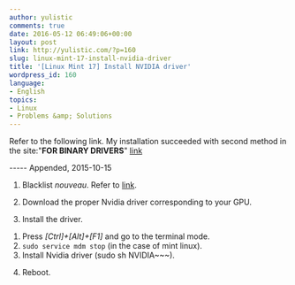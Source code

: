 ```yaml
---
author: yulistic
comments: true
date: 2016-05-12 06:49:06+00:00
layout: post
link: http://yulistic.com/?p=160
slug: linux-mint-17-install-nvidia-driver
title: '[Linux Mint 17] Install NVIDIA driver'
wordpress_id: 160
language:
- English
topics:
- Linux
- Problems &amp; Solutions
---
```


Refer to the following link.
My installation succeeded with second method in the site:"**FOR BINARY DRIVERS**" [link](http://ubuntuforums.org/showthread.php?t=2081649)

----- Appended, 2015-10-15



	
  1. Blacklist _nouveau_. Refer to [link](http://askubuntu.com/a/481540).

	
  2. Download the proper Nvidia driver corresponding to your GPU.

	
  3. Install the driver.
1) Press _[Ctrl]+[Alt]+[F1]_ and go to the terminal mode.
2) `sudo service mdm stop` (in the case of mint linux).
3) Install Nvidia driver (sudo sh NVIDIA~~~).

	
  4. Reboot.


